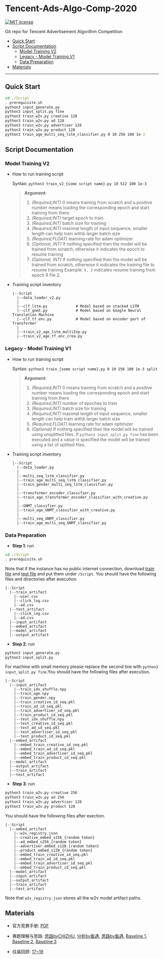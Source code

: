 # Tencent-Ads-Algo-Comp-2020

[![MIT license](https://img.shields.io/badge/License-MIT-blue.svg)](https://lbesson.mit-license.org/) 

Git repo for Tencent Advertisement Algorithm Competition 

* [Quick Start](#quick_start)
* [Script Documentation](#script_documentation)
  * [Model Training V2](#model_training2)
  * [Legacy - Model Training V1](#model_training1)
  * [Data Preparation](#data_preparation)
* [Materials](#material)

---

<a id='quick_start'></a>
## Quick Start

```bat
cd ./Script
. prerequisite.sh
python3 input_generate.py
python3 input_split.py fine
python3 train_w2v.py creative 128
python3 train_w2v.py ad 128
python3 train_w2v.py advertiser 128
python3 train_w2v.py product 128
python3 train_age_multi_seq_lstm_classifier.py 0 10 256 100 1e-3
```

<a id='script_documentation'></a>
## Script Documentation

<a id='model_training2'></a>
### Model Training V2

* How to run training script

  Syntax: `python3 train_v2_{some script name}.py 10 512 100 1e-3`
  > **Argument**:
  > 1. *(Required,INT)* 0 means training from scratch and a positive number means loading the corresponding epoch and start training from there <br/>
  > 2. *(Required,INT)* target epoch to train
  > 3. *(Required,INT)* batch size for training
  > 4. *(Required,INT)* maximal length of input sequence, smaller length can help train withb larger batch size
  > 5. *(Required,FLOAT)* learning rate for adam optimizer
  > 6. *(Optional, INT)* If nothing specified then the model will be trained from scratch, otherwise it indicates the epoch to resume training
  > 7. *(Optional, INT)* If nothing specified then the model will be trained from scratch, otherwise it indicates the training file to resume training
  >    Example: `9, 2` indicates resume training from epoch 9 file 2.
  
* Training script inventory
  ```
  |--Script
    |--data_loader_v2.py
    |
    |--clf_lstm.py             # Model based on stacked LSTM
    |--clf_gnmt.py             # Model based on Google Neural Translation Machine
    |--clf_tf_enc.py           # Model based on encoder part of Transformer
    |
    |--train_v2_age_lstm_multiInp.py
    |--train_v2_age_tf_enc_crea.py
  ```

<a id='model_training1'></a>
### Legacy - Model Training V1

* How to run training script

  Syntax: `python3 train_{some script name}.py 0 10 256 100 1e-3 split`
  > **Argument**:
  > 1. *(Required,INT)* 0 means training from scratch and a positive number means loading the corresponding epoch and start training from there <br/>
  > 2. *(Required,INT)* number of epoches to train
  > 3. *(Required,INT)* batch size for training
  > 4. *(Required,INT)* maximal length of input sequence, smaller length can help train withb larger batch size
  > 5. *(Required,FLOAT)* learning rate for adam optimizer
  > 6. *(Optional)* If nothing specified then the model will be trained using unsplitted files. If `python3 input_split.py fine` has been executed and a value is specified the model will be trained using a list of splitted files. 
  
* Training script inventory
  ```
  |--Script
    |--data_loader.py
    |
    |--multi_seq_lstm_classifier.py
    |--train_age_multi_seq_lstm_classifier.py
    |--train_gender_multi_seq_lstm_classifier.py
    |
    |--transformer_encoder_classifier.py
    |--train_age_transformer_encoder_classifier_with_creative.py
    |
    |--GNMT_classifier.py
    |--train_age_GNMT_classifier_with_creative.py
    |
    |--multi_seq_GNMT_classifier.py
    |--train_age_multi_seq_GNMT_classifier.py
  ```
  
<a id='data_preparation'></a>
### Data Preparation

* **Step 1**: run 
```bat
cd ./Script
. prerequisite.sh
``` 

Note that if the instance has no public internet connection, download [train file](https://tesla-ap-shanghai-1256322946.cos.ap-shanghai.myqcloud.com/cephfs/tesla_common/deeplearning/dataset/algo_contest/train_preliminary.zip) and [test file](https://tesla-ap-shanghai-1256322946.cos.ap-shanghai.myqcloud.com/cephfs/tesla_common/deeplearning/dataset/algo_contest/test.zip) and put them under `/Script`. You should have the following files and directories after execution.

```
|--Script
  |--train_artifact
    |--user.csv
    |--click_log.csv
    |--ad.csv
  |--test_artifact
    |--click_log.csv
    |--ad.csv
  |--input_artifact
  |--embed_artifact
  |--model_artifact
  |--output_artifact
```

* **Step 2**: run 
```bat
python3 input_generate.py
python3 input_split.py
```

For machine with small memory please replace the second line with `python3 input_split.py fine`.You should have the following files after execution.

```
|--Script
  |--input_artifact
    |--train_idx_shuffle.npy
    |--train_age.npy
    |--train_gender.npy
    |--train_creative_id_seq.pkl
    |--train_ad_id_seq.pkl
    |--train_advertiser_id_seq.pkl
    |--train_product_id_seq.pkl
    |--test_idx_shuffle.npy
    |--test_creative_id_seq.pkl
    |--test_ad_id_seq.pkl
    |--test_advertiser_id_seq.pkl
    |--test_product_id_seq.pkl
  |--embed_artifact
    |--embed_train_creative_id_seq.pkl
    |--embed_train_ad_id_seq.pkl
    |--embed_train_advertiser_id_seq.pkl
    |--embed_train_product_id_seq.pkl
  |--model_artifact
  |--output_artifact
  |--train_artifact
  |--test_artifact
```

* **Step 3**: run 
```bat
python3 train_w2v.py creative 256
python3 train_w2v.py ad 256
python3 train_w2v.py advertiser 128
python3 train_w2v.py product 128
```

You should have the following files after exection.

```
|--Script
  |--embed_artifact
    |--w2v_registry.json
    |--creative_embed_s256_{random token}
    |--ad_embed_s256_{random token}
    |--advertiser_embed_s128_{random token}
    |--product_embed_s128_{random token}
    |--embed_train_creative_id_seq.pkl
    |--embed_train_ad_id_seq.pkl
    |--embed_train_advertiser_id_seq.pkl
    |--embed_train_product_id_seq.pkl
  |--model_artifact
  |--input_artifact
  |--output_artifact
  |--train_artifact
  |--test_artifact
```

Note that `w2v_registry.json` stores all the w2v model artifact paths.

<a id='material'></a>
## Materials

* 官方竞赛手册: [PDF](https://algo-1256087447.cos.ap-nanjing.myqcloud.com/admin/20200509/7da104bd074309285ab56a6e52150ba3.pdf)

* 赛题理解与思路: [思路byCHIZHU](https://mp.weixin.qq.com/s/ISQjOGcc_spSNVeeg75d8w), [分析by鱼遇](https://zhuanlan.zhihu.com/p/141288029), [思路by鱼遇](https://zhuanlan.zhihu.com/p/143185271), [Baseline 1](https://zhuanlan.zhihu.com/p/141842643), [Baseline 2](https://zhuanlan.zhihu.com/p/139270681), [Baseline 3](https://zhuanlan.zhihu.com/p/144346714)

* 往届回顾: [17~19](https://zhuanlan.zhihu.com/p/116907937)


